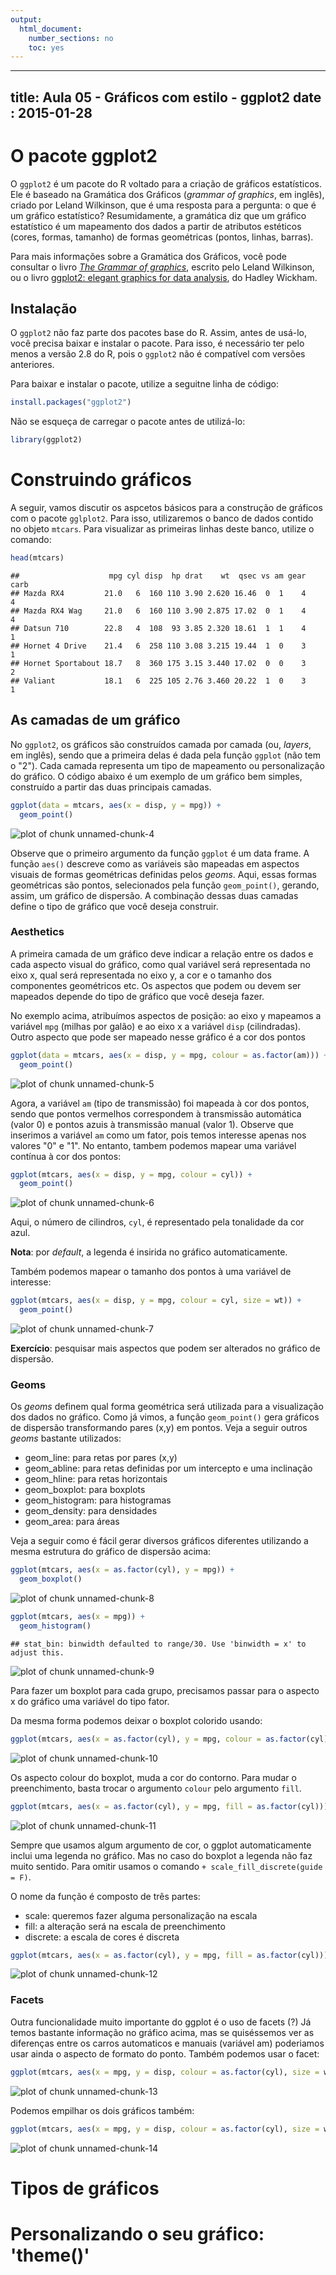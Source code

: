 ```yaml
---
output:
  html_document:
    number_sections: no
    toc: yes
---
```


---
title: Aula 05 - Gráficos com estilo - ggplot2
date : 2015-01-28
---

# O pacote ggplot2

O `ggplot2` é um pacote do R voltado para a criação de gráficos estatísticos. Ele é baseado na Gramática dos Gráficos (*grammar of graphics*, em inglês), criado por Leland Wilkinson, que é uma resposta para a pergunta: o que é um gráfico estatístico? Resumidamente, a gramática diz que um gráfico estatístico é um mapeamento dos dados a partir de atributos estéticos (cores, formas, tamanho) de formas geométricas (pontos, linhas, barras).

Para mais informações sobre a Gramática dos Gráficos, você pode consultar o livro [*The Grammar of graphics*](http://www.springer.com/statistics/computational+statistics/book/978-0-387-24544-7), escrito pelo Leland Wilkinson, ou o livro [ggplot2: elegant graphics for data analysis](http://ggplot2.org/book/), do Hadley Wickham.

## Instalação

O `ggplot2` não faz parte dos pacotes base do R. Assim, antes de usá-lo, você precisa baixar e instalar o pacote. Para isso, é necessário ter pelo menos a versão 2.8 do R, pois o `ggplot2` não é compatível com versões anteriores.

Para baixar e instalar o pacote, utilize a seguitne linha de código:


```r
install.packages("ggplot2")
```
Não se esqueça de carregar o pacote antes de utilizá-lo:


```r
library(ggplot2)
```

# Construindo gráficos

A seguir, vamos discutir os aspcetos básicos para a construção de gráficos com o pacote `gglplot2`. Para isso, utilizaremos o banco de dados contido no objeto `mtcars`. Para visualizar as primeiras linhas deste banco, utilize o comando:


```r
head(mtcars)
```

```
##                    mpg cyl disp  hp drat    wt  qsec vs am gear carb
## Mazda RX4         21.0   6  160 110 3.90 2.620 16.46  0  1    4    4
## Mazda RX4 Wag     21.0   6  160 110 3.90 2.875 17.02  0  1    4    4
## Datsun 710        22.8   4  108  93 3.85 2.320 18.61  1  1    4    1
## Hornet 4 Drive    21.4   6  258 110 3.08 3.215 19.44  1  0    3    1
## Hornet Sportabout 18.7   8  360 175 3.15 3.440 17.02  0  0    3    2
## Valiant           18.1   6  225 105 2.76 3.460 20.22  1  0    3    1
```

## As camadas de um gráfico

No `ggplot2`, os gráficos são construídos camada por camada (ou, *layers*, em inglês), sendo que a primeira delas é dada pela função `ggplot` (não tem o "2"). Cada camada representa um tipo de mapeamento ou personalização do gráfico. O código abaixo é um exemplo de um gráfico bem simples, construído a partir das duas principais camadas. 



```r
ggplot(data = mtcars, aes(x = disp, y = mpg)) + 
  geom_point()
```

![plot of chunk unnamed-chunk-4](assets/fig/unnamed-chunk-4-1.png) 

Observe que o primeiro argumento da função `ggplot` é um data frame. A função `aes()` descreve como as variáveis são mapeadas em aspectos visuais de formas geométricas definidas pelos *geoms*. Aqui, essas formas geométricas são pontos, selecionados pela função `geom_point()`, gerando, assim, um gráfico de dispersão. A combinação dessas duas camadas define o tipo de gráfico que você deseja construir.

### Aesthetics

A primeira camada de um gráfico deve indicar a relação entre os dados e cada aspecto visual do gráfico, como qual variável será representada no eixo x, qual será representada no eixo y, a cor e o tamanho dos componentes geométricos etc. Os aspectos que podem ou devem ser mapeados depende do tipo de gráfico que você deseja fazer.

No exemplo acima, atribuímos aspectos de posição: ao eixo y mapeamos a variável `mpg` (milhas por galão) e ao eixo x a variável `disp` (cilindradas). Outro aspecto que pode ser mapeado nesse gráfico é a cor dos pontos



```r
ggplot(data = mtcars, aes(x = disp, y = mpg, colour = as.factor(am))) + 
  geom_point()
```

![plot of chunk unnamed-chunk-5](assets/fig/unnamed-chunk-5-1.png) 

Agora, a variável `am` (tipo de transmissão) foi mapeada à cor dos pontos, sendo que pontos vermelhos correspondem à transmissão automática (valor 0) e pontos azuis à transmissão manual (valor 1). Observe que inserimos a variável `am` como um fator, pois temos interesse apenas nos valores "0" e "1". No entanto, tambem podemos mapear uma variável contínua à cor dos pontos:


```r
ggplot(mtcars, aes(x = disp, y = mpg, colour = cyl)) + 
  geom_point()
```

![plot of chunk unnamed-chunk-6](assets/fig/unnamed-chunk-6-1.png) 

Aqui, o número de cilindros, `cyl`, é representado pela tonalidade da cor azul.

**Nota**: por *default*, a legenda é insirida no gráfico automaticamente.

Também podemos mapear o tamanho dos pontos à uma variável de interesse:


```r
ggplot(mtcars, aes(x = disp, y = mpg, colour = cyl, size = wt)) +
  geom_point()
```

![plot of chunk unnamed-chunk-7](assets/fig/unnamed-chunk-7-1.png) 

**Exercício**: pesquisar mais aspectos que podem ser alterados no gráfico de dispersão.

### Geoms

Os *geoms* definem qual forma geométrica será utilizada para a visualização dos dados no gráfico. Como já vimos, a função `geom_point()` gera gráficos de dispersão transformando pares (x,y) em pontos. Veja a seguir outros *geoms* bastante utilizados:

- geom_line: para retas por pares (x,y)
- geom_abline: para retas definidas por um intercepto e uma inclinação
- geom_hline: para retas horizontais
- geom_boxplot: para boxplots
- geom_histogram: para histogramas
- geom_density: para densidades
- geom_area: para áreas

Veja a seguir como é fácil gerar diversos gráficos diferentes utilizando a mesma estrutura do gráfico de dispersão acima:


```r
ggplot(mtcars, aes(x = as.factor(cyl), y = mpg)) + 
  geom_boxplot()
```

![plot of chunk unnamed-chunk-8](assets/fig/unnamed-chunk-8-1.png) 


```r
ggplot(mtcars, aes(x = mpg)) + 
  geom_histogram()
```

```
## stat_bin: binwidth defaulted to range/30. Use 'binwidth = x' to adjust this.
```

![plot of chunk unnamed-chunk-9](assets/fig/unnamed-chunk-9-1.png) 

Para fazer um boxplot para cada grupo, precisamos passar para o aspecto x do gráfico uma variável do tipo fator. 

Da mesma forma podemos deixar o boxplot colorido usando:


```r
ggplot(mtcars, aes(x = as.factor(cyl), y = mpg, colour = as.factor(cyl))) + geom_boxplot()
```

![plot of chunk unnamed-chunk-10](assets/fig/unnamed-chunk-10-1.png) 

Os aspecto colour do boxplot, muda a cor do contorno. Para mudar o preenchimento, basta trocar o argumento `colour` pelo argumento `fill`.


```r
ggplot(mtcars, aes(x = as.factor(cyl), y = mpg, fill = as.factor(cyl))) + geom_boxplot()
```

![plot of chunk unnamed-chunk-11](assets/fig/unnamed-chunk-11-1.png) 

Sempre que usamos algum argumento de cor, o ggplot automaticamente inclui uma legenda no gráfico. Mas no caso do boxplot a legenda não faz muito sentido. Para omitir usamos o comando `+ scale_fill_discrete(guide = F)`.

O nome da função é composto de três partes: 
* scale: queremos fazer alguma personalização na escala
* fill: a alteração será na escala de preenchimento
* discrete: a escala de cores é discreta


```r
ggplot(mtcars, aes(x = as.factor(cyl), y = mpg, fill = as.factor(cyl))) + geom_boxplot() + scale_fill_discrete(guide = F)
```

![plot of chunk unnamed-chunk-12](assets/fig/unnamed-chunk-12-1.png) 

### Facets

Outra funcionalidade muito importante do ggplot é o uso de facets (?) Já temos bastante informação no gráfico acima, mas se quiséssemos ver as diferenças entre os carros automaticos e manuais (variável am) poderiamos usar ainda o aspecto de formato do ponto. Também podemos usar o facet:


```r
ggplot(mtcars, aes(x = mpg, y = disp, colour = as.factor(cyl), size = wt)) + geom_point() + facet_grid(.~am)
```

![plot of chunk unnamed-chunk-13](assets/fig/unnamed-chunk-13-1.png) 

Podemos empilhar os dois gráficos também:


```r
ggplot(mtcars, aes(x = mpg, y = disp, colour = as.factor(cyl), size = wt)) + geom_point() + facet_grid(am~.)
```

![plot of chunk unnamed-chunk-14](assets/fig/unnamed-chunk-14-1.png) 


# Tipos de gráficos

# Personalizando o seu gráfico: 'theme()' 
